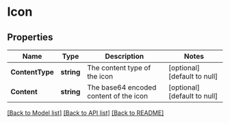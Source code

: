 # Icon

## Properties
Name | Type | Description | Notes
------------ | ------------- | ------------- | -------------
**ContentType** | **string** | The content type of the icon | [optional] [default to null]
**Content** | **string** | The base64 encoded content of the icon | [optional] [default to null]

[[Back to Model list]](../README.md#documentation-for-models) [[Back to API list]](../README.md#documentation-for-api-endpoints) [[Back to README]](../README.md)


